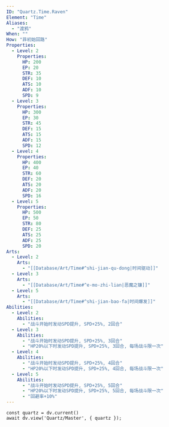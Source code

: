 ```yaml
---
ID: "Quartz.Time.Raven"
Element: "Time"
Aliases:
  - "渡鸦"
When: ""
How: "菲初始回路"
Properties:
  - Level: 2
    Properties:
      HP: 200
      EP: 20
      STR: 35
      DEF: 10
      ATS: 10
      ADF: 10
      SPD: 9
  - Level: 3
    Properties:
      HP: 300
      EP: 30
      STR: 45
      DEF: 15
      ATS: 15
      ADF: 15
      SPD: 12 
  - Level: 4
    Properties:
      HP: 400
      EP: 40
      STR: 60
      DEF: 20
      ATS: 20
      ADF: 20
      SPD: 16
  - Level: 5
    Properties:
      HP: 500
      EP: 50
      STR: 80
      DEF: 25
      ATS: 25
      ADF: 25
      SPD: 20
Arts:
  - Level: 2
    Arts:
      - "[[Database/Art/Time#^shi-jian-qu-dong|时间驱动]]"
  - Level: 3
    Arts:
      - "[[Database/Art/Time#^e-mo-zhi-lian|恶魔之镰]]"
  - Level: 5
    Arts:
      - "[[Database/Art/Time#^shi-jian-bao-fa|时间爆发]]"
Abilities:
  - Level: 2
    Abilities:
      - "战斗开始时发动SPD提升, SPD+25%, 2回合"
  - Level: 3
    Abilities:
      - "战斗开始时发动SPD提升, SPD+25%, 3回合"
      - "HP20%以下时发动SPD提升, SPD+25%, 3回合, 每场战斗限一次"
  - Level: 4
    Abilities:
      - "战斗开始时发动SPD提升, SPD+25%, 4回合"
      - "HP20%以下时发动SPD提升, SPD+25%, 4回合, 每场战斗限一次"
  - Level: 5
    Abilities:
      - "战斗开始时发动SPD提升, SPD+25%, 5回合"
      - "HP20%以下时发动SPD提升, SPD+25%, 5回合, 每场战斗限一次"
      - "回避率+10%"
---
```

```dataviewjs
const quartz = dv.current()
await dv.view('Quartz/Master', { quartz });
```
